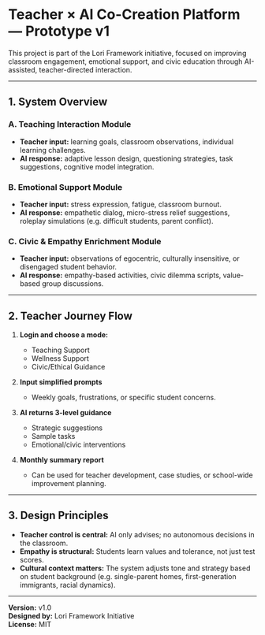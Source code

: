 
# Teacher × AI Co-Creation Platform — Prototype v1

This project is part of the Lori Framework initiative, focused on improving classroom engagement, emotional support, and civic education through AI-assisted, teacher-directed interaction.

---

## 1. System Overview

### A. Teaching Interaction Module
- **Teacher input:** learning goals, classroom observations, individual learning challenges.
- **AI response:** adaptive lesson design, questioning strategies, task suggestions, cognitive model integration.

### B. Emotional Support Module
- **Teacher input:** stress expression, fatigue, classroom burnout.
- **AI response:** empathetic dialog, micro-stress relief suggestions, roleplay simulations (e.g. difficult students, parent conflict).

### C. Civic & Empathy Enrichment Module
- **Teacher input:** observations of egocentric, culturally insensitive, or disengaged student behavior.
- **AI response:** empathy-based activities, civic dilemma scripts, value-based group discussions.

---

## 2. Teacher Journey Flow

1. **Login and choose a mode:**
   - Teaching Support
   - Wellness Support
   - Civic/Ethical Guidance

2. **Input simplified prompts**
   - Weekly goals, frustrations, or specific student concerns.

3. **AI returns 3-level guidance**
   - Strategic suggestions
   - Sample tasks
   - Emotional/civic interventions

4. **Monthly summary report**
   - Can be used for teacher development, case studies, or school-wide improvement planning.

---

## 3. Design Principles

- **Teacher control is central:** AI only advises; no autonomous decisions in the classroom.
- **Empathy is structural:** Students learn values and tolerance, not just test scores.
- **Cultural context matters:** The system adjusts tone and strategy based on student background (e.g. single-parent homes, first-generation immigrants, racial dynamics).

---

**Version:** v1.0  
**Designed by:** Lori Framework Initiative  
**License:** MIT  

